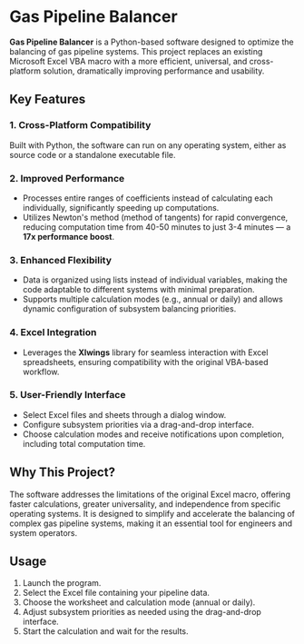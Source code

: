 # Gas Pipeline Balancer  

**Gas Pipeline Balancer** is a Python-based software designed to optimize the balancing of gas pipeline systems. This project replaces an existing Microsoft Excel VBA macro with a more efficient, universal, and cross-platform solution, dramatically improving performance and usability.  

## Key Features  

### 1. Cross-Platform Compatibility  
Built with Python, the software can run on any operating system, either as source code or a standalone executable file.  

### 2. Improved Performance  
- Processes entire ranges of coefficients instead of calculating each individually, significantly speeding up computations.  
- Utilizes Newton's method (method of tangents) for rapid convergence, reducing computation time from 40-50 minutes to just 3-4 minutes — a **17x performance boost**.  

### 3. Enhanced Flexibility  
- Data is organized using lists instead of individual variables, making the code adaptable to different systems with minimal preparation.  
- Supports multiple calculation modes (e.g., annual or daily) and allows dynamic configuration of subsystem balancing priorities.  

### 4. Excel Integration  
- Leverages the **Xlwings** library for seamless interaction with Excel spreadsheets, ensuring compatibility with the original VBA-based workflow.  

### 5. User-Friendly Interface  
- Select Excel files and sheets through a dialog window.  
- Configure subsystem priorities via a drag-and-drop interface.  
- Choose calculation modes and receive notifications upon completion, including total computation time.  

## Why This Project?  
The software addresses the limitations of the original Excel macro, offering faster calculations, greater universality, and independence from specific operating systems. It is designed to simplify and accelerate the balancing of complex gas pipeline systems, making it an essential tool for engineers and system operators.  

## Usage
1. Launch the program.
2. Select the Excel file containing your pipeline data.
3. Choose the worksheet and calculation mode (annual or daily).
4. Adjust subsystem priorities as needed using the drag-and-drop interface.
5. Start the calculation and wait for the results.
